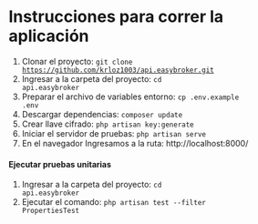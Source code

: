 # Instrucciones para correr la aplicación

1. Clonar el proyecto: <code>git clone https://github.com/krloz1003/api.easybroker.git</code>
2. Ingresar a la carpeta del proyecto: <code>cd api.easybroker</code>
3. Preparar el archivo de variables entorno: <code>cp .env.example .env</code> 
4. Descargar dependencias: <code>composer update</code>
5. Crear llave cifrado: <code>php artisan key:generate</code>
6. Iniciar el servidor de pruebas: <code>php artisan serve</code>
7. En el navegador Ingresamos a la ruta: http://localhost:8000/

#### Ejecutar pruebas unitarias

1. Ingresar a la carpeta del proyecto: <code>cd api.easybroker</code>
2. Ejecutar el comando: <code>php artisan test --filter PropertiesTest</code>